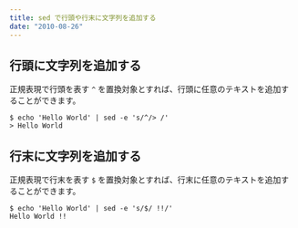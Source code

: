```yaml
---
title: sed で行頭や行末に文字列を追加する
date: "2010-08-26"
---
```


行頭に文字列を追加する
----

正規表現で行頭を表す `^` を置換対象とすれば、行頭に任意のテキストを追加することができます。

~~~
$ echo 'Hello World' | sed -e 's/^/> /'
> Hello World
~~~


行末に文字列を追加する
----

正規表現で行末を表す `$` を置換対象とすれば、行末に任意のテキストを追加することができます。

~~~
$ echo 'Hello World' | sed -e 's/$/ !!/'
Hello World !!
~~~

